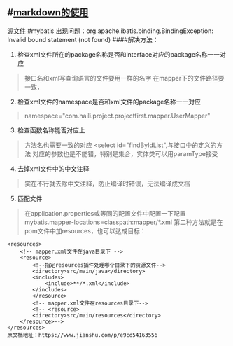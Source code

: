 #[markdown的使用](https://blog.csdn.net/u011630575/article/details/84866673)
----------------
[源文件](https://www.appinn.com/markdown/)
#mybatis 
出现问题：org.apache.ibatis.binding.BindingException: Invalid bound statement (not found)
####解决方法：
1. 检查xml文件所在的package名称是否和interface对应的package名称一一对应   
>接口名和xml写查询语言的文件要用一样的名字
>在mapper下的文件路径要一致，
2. 检查xml文件的namespace是否和xml文件的package名称一一对应 
>namespace="com.haili.project.projectfirst.mapper.UserMapper"
3. 检查函数名称能否对应上  
>方法名也需要一致的对应 <select id="findByIdList",与接口中的定义的方法
>对应的参数也是不能错，特别是集合，实体类可以用paramType接受
4. 去掉xml文件中的中文注释  
> 实在不行就去除中文注释，防止编译时错误，无法编译成文档
5. 匹配文件
>在application.properties或等同的配置文件中配置一下配置  
>mybatis.mapper-locations=classpath:mapper/*.xml
>第二种方法就是在pom文件中加resources，也可以达成目标：  
>
```pom文件中加的，在plugins中加
<resources>
    <!-- mapper.xml文件在java目录下 -->
    <resource>
        <!--指定resources插件处理哪个目录下的资源文件-->
        <directory>src/main/java</directory>
        <includes>
            <include>**/*.xml</include>
        </includes>
        </resource>
        <!-- mapper.xml文件在resources目录下-->
        <!-- <resource>
        <directory>src/main/resources</directory>
    </resource>-->
</resources>
原文档地址：https://www.jianshu.com/p/e9cd54163556
```